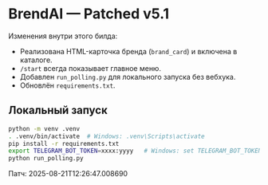 
# BrendAI — Patched v5.1

Изменения внутри этого билда:

- Реализована HTML-карточка бренда (`brand_card`) и включена в каталоге.
- `/start` всегда показывает главное меню.
- Добавлен `run_polling.py` для локального запуска без вебхука.
- Обновлён `requirements.txt`.

## Локальный запуск

```bash
python -m venv .venv
. .venv/bin/activate  # Windows: .venv\Scripts\activate
pip install -r requirements.txt
export TELEGRAM_BOT_TOKEN=xxxx:yyyy   # Windows: set TELEGRAM_BOT_TOKEN=...
python run_polling.py
```

Патч: 2025-08-21T12:26:47.008690
